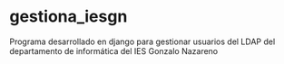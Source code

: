 # gestiona_iesgn
Programa desarrollado en django para gestionar usuarios del LDAP del departamento de informática del IES Gonzalo Nazareno

